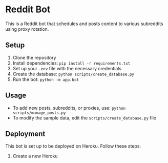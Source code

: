 # Reddit Bot

This is a Reddit bot that schedules and posts content to various subreddits using proxy rotation.

## Setup

1. Clone the repository
2. Install dependencies: `pip install -r requirements.txt`
3. Set up your `.env` file with the necessary credentials
4. Create the database: `python scripts/create_database.py`
5. Run the bot: `python -m app.bot`

## Usage

- To add new posts, subreddits, or proxies, use: `python scripts/manage_posts.py`
- To modify the sample data, edit the `scripts/create_database.py` file

## Deployment

This bot is set up to be deployed on Heroku. Follow these steps:

1. Create a new Heroku
